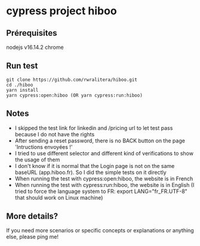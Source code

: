 # cypress project hiboo

## Prérequisites

nodejs v16.14.2
chrome

## Run test

```
git clone https://github.com/rwralitera/hiboo.git
cd ./hiboo
yarn install
yarn cypress:open:hiboo (OR yarn cypress:run:hiboo)
```

## Notes

- I skipped the test link for linkedin and /pricing url to let test pass because I do not have the rights
- After sending a reset password, there is no BACK button on the page 'Intructions envoyées !'
- I tried to use different selector and different kind of verifications to show the usage of them
- I don't know if it is normal that the Login page is not on the same baseURL (app.hiboo.fr). So I did the simple tests on it directly
- When running the test with cypress:open:hiboo, the website is in French
- When running the test with cypress:run:hiboo, the website is in English (I tried to force the language system to FR: export LANG=\"fr_FR.UTF-8\" that should work on Linux machine)

## More details?

If you need more scenarios or specific concepts or explanations or anything else, please ping me!
